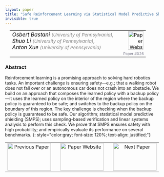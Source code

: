 ```yaml
---
layout: paper
title: "Safe Reinforcement Learning via Statistical Model Predictive Shielding"
invisible: true
---
```

<table width = "95%" style="padding-left: 15px; margin-left: auto; margin-right: 10px;">
<tr><td style = "vertical-align: top; padding-right: 25px;" rowspan="2">
<span style="color:black; font-size: 110%;"><i>
Osbert Bastani <span style="color:gray; font-size: 85%">(University of Pennsylvania)</span><span style="color:gray; font-size: 100%">,</span><br>  Shuo Li <span style="color:gray; font-size: 85%">(University of Pennsylvania)</span><span style="color:gray; font-size: 100%">,</span><br>  Anton Xue <span style="color:gray; font-size: 85%">(University of Pennsylvania)</span>
</i></span>
</td>
<td style="text-align: right;"><a href="http://www.roboticsproceedings.org/rss17/p026.pdf"><img src="{{ site.baseurl }}/images/paper_link.png" alt="Paper Website" width = "50"  height = "60"/></a><br>     </td>
</tr>
<tr>
<td style="color:#777789; text-align:right; font-size: 75%; margin-right:10px;">Paper&nbsp;#026</td>
</tr>
</table>


### Abstract
Reinforcement learning is a promising approach to solving hard robotics tasks. An important challenge is ensuring safety&mdash;e.g.; that a walking robot does not fall over or an autonomous car does not crash into an obstacle. We build on an approach that composes the learned policy with a backup policy&mdash;it uses the learned policy on the interior of the region where the backup policy is guaranteed to be safe; and switches to the backup policy on the boundary of this region. The key challenge is checking when the backup policy is guaranteed to be safe. Our algorithm; statistical model predictive shielding (SMPS); uses sampling-based verification and linear systems analysis to perform this check. We prove that SMPS ensures safety with high probability; and empirically evaluate its performance on several benchmarks.
{: style="color:gray; font-size: 120%; text-align: justified;"}



<table width="100%">
 <tr>
    <td style="width: 30%; text-align: center;"><a href="{{ site.baseurl }}/program/papers/025/">
<img src="{{ site.baseurl }}/images/previous_icon.png"
       alt="Previous Paper" width = "142"  height = "90"/> 
</a> </td>
<td style="text-align: center;"><a href="{{ site.baseurl }}/program/papers">
<img src="{{ site.baseurl }}/images/overview_icon.png"
       alt="Paper Website" width = "142"  height = "90"/> 
</a> </td>
    <td style="width: 30%; text-align: center;"><a href="{{ site.baseurl }}/program/papers/027/">
    <img src="{{ site.baseurl }}/images/next_icon.png"
        alt="Next Paper" width = "142"  height = "90"/>
    </a></td>
</tr>
</table>